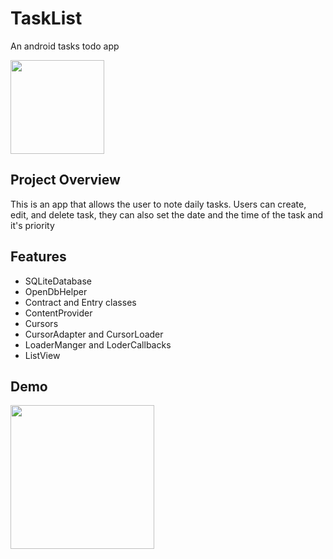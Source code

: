# TaskList
An android tasks todo app
<p float="left">
  <img src="https://user-images.githubusercontent.com/44711173/58534945-99751c80-81ba-11e9-9899-a1ec2e866055.png" width="150" />
</p>

## Project Overview

This is an app that allows the user to note daily tasks. Users can create, edit, and delete task, they can also set the date and the time of the task and it's priority

## Features

- SQLiteDatabase
- OpenDbHelper
- Contract and Entry classes
- ContentProvider
- Cursors
- CursorAdapter and CursorLoader
- LoaderManger and LoderCallbacks
- ListView

## Demo

<img src="https://user-images.githubusercontent.com/44711173/58537666-523e5a00-81c1-11e9-9b1b-9f4c1d772add.gif" width="230" />
